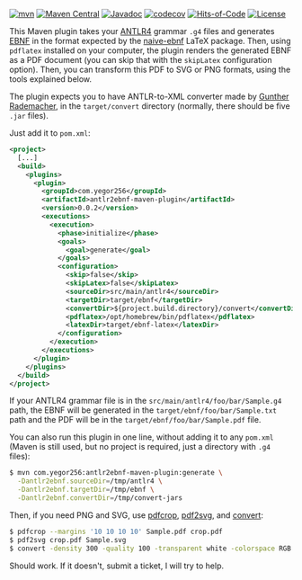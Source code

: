 [![mvn](https://github.com/yegor256/antlr2ebnf-maven-plugin/actions/workflows/mvn.yml/badge.svg)](https://github.com/yegor256/antlr2ebnf-maven-plugin/actions/workflows/mvn.yml)
[![Maven Central](https://img.shields.io/maven-central/v/com.yegor256/antlr2ebnf-maven-plugin.svg)](https://maven-badges.herokuapp.com/maven-central/com.yegor256/antlr2ebnf-maven-plugin)
[![Javadoc](http://www.javadoc.io/badge/com.yegor256/antlr2ebnf-maven-plugin.svg)](http://www.javadoc.io/doc/com.yegor256/antlr2ebnf-maven-plugin)
[![codecov](https://codecov.io/gh/yegor256/antlr2ebnf-maven-plugin/branch/master/graph/badge.svg)](https://codecov.io/gh/yegor256/antlr2ebnf-maven-plugin)
[![Hits-of-Code](https://hitsofcode.com/github/yegor256/antlr2ebnf-maven-plugin)](https://hitsofcode.com/view/github/yegor256/antlr2ebnf-maven-plugin)
[![License](https://img.shields.io/badge/license-MIT-green.svg)](https://github.com/yegor256/antlr2ebnf-maven-plugin/blob/master/LICENSE.txt)

This Maven plugin takes your 
[ANTLR4](https://github.com/antlr/antlr4) grammar `.g4` files 
and generates [EBNF](https://en.wikipedia.org/wiki/Extended_Backus%E2%80%93Naur_form)
in the format expected by the 
[naive-ebnf](https://ctan.org/pkg/naive-ebnf) LaTeX package.
Then, using `pdflatex` installed on your computer, 
the plugin renders the generated EBNF as a PDF document 
(you can skip that with the `skipLatex` configuration option).
Then, you can transform this PDF to SVG or PNG formats, 
using the tools explained below.

The plugin expects you to have ANTLR-to-XML converter made by 
[Gunther Rademacher](https://www.bottlecaps.de/convert/), in the `target/convert`
directory (normally, there should be five `.jar` files).

Just add it to `pom.xml`:

```xml
<project>
  [...]
  <build>
    <plugins>
      <plugin>
        <groupId>com.yegor256</groupId>
        <artifactId>antlr2ebnf-maven-plugin</artifactId>
        <version>0.0.2</version>
        <executions>
          <execution>
            <phase>initialize</phase>
            <goals>
              <goal>generate</goal>
            </goals>
            <configuration>
              <skip>false</skip>
              <skipLatex>false</skipLatex>
              <sourceDir>src/main/antlr4</sourceDir>
              <targetDir>target/ebnf</targetDir>
              <convertDir>${project.build.directory}/convert</convertDir>
              <pdflatex>/opt/homebrew/bin/pdflatex</pdflatex>
              <latexDir>target/ebnf-latex</latexDir>
            </configuration>
          </execution>
        </executions>
      </plugin>
    </plugins>
  </build>
</project>
```

If your ANTLR4 grammar file is in the `src/main/antlr4/foo/bar/Sample.g4` path,
the EBNF will be generated in the `target/ebnf/foo/bar/Sample.txt` path and
the PDF will be in the `target/ebnf/foo/bar/Sample.pdf` file.

You can also run this plugin in one line, without adding it to any `pom.xml`
(Maven is still used, but no project is required, just a directory with `.g4` files):

```bash
$ mvn com.yegor256:antlr2ebnf-maven-plugin:generate \
  -Dantlr2ebnf.sourceDir=/tmp/antlr4 \
  -Dantlr2ebnf.targetDir=/tmp/ebnf \
  -Dantlr2ebnf.convertDir=/tmp/convert-jars
```

Then, if you need PNG and SVG, use 
[pdfcrop](https://ctan.org/pkg/pdfcrop),
[pdf2svg](https://manpages.ubuntu.com/manpages/xenial/man1/pdf2svg.1.html),
and 
[convert](https://imagemagick.org/script/convert.php):

```bash
$ pdfcrop --margins '10 10 10 10' Sample.pdf crop.pdf
$ pdf2svg crop.pdf Sample.svg
$ convert -density 300 -quality 100 -transparent white -colorspace RGB crop.pdf Sample.png
```

Should work. If it doesn't, submit a ticket, I will try to help.